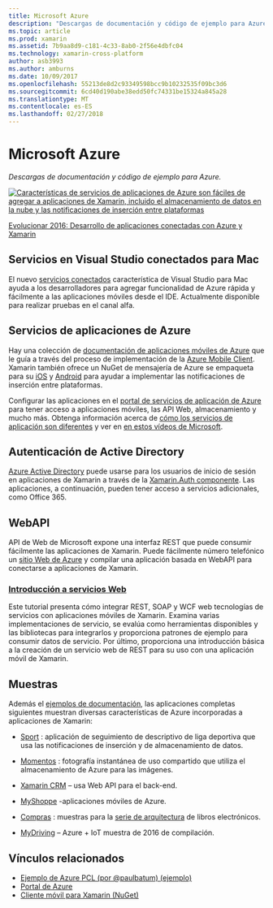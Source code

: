 ```yaml
---
title: Microsoft Azure
description: "Descargas de documentación y código de ejemplo para Azure."
ms.topic: article
ms.prod: xamarin
ms.assetid: 7b9aa8d9-c181-4c33-8ab0-2f56e4dbfc04
ms.technology: xamarin-cross-platform
author: asb3993
ms.author: amburns
ms.date: 10/09/2017
ms.openlocfilehash: 55213de8d2c93349598bcc9b10232535f09bc3d6
ms.sourcegitcommit: 6cd40d190abe38edd50fc74331be15324a845a28
ms.translationtype: MT
ms.contentlocale: es-ES
ms.lasthandoff: 02/27/2018
---
```

# <a name="microsoft-azure"></a>Microsoft Azure

_Descargas de documentación y código de ejemplo para Azure._

[ ![](images/evolve-mikej-azure-sml.png "Características de servicios de aplicaciones de Azure son fáciles de agregar a aplicaciones de Xamarin, incluido el almacenamiento de datos en la nube y las notificaciones de inserción entre plataformas")](https://evolve.xamarin.com/session/56ec886fde91c6253c277bc6)

[Evolucionar 2016: Desarrollo de aplicaciones conectadas con Azure y Xamarin](https://evolve.xamarin.com/session/56ec886fde91c6253c277bc6)

## <a name="connected-services-in-visual-studio-for-mac"></a>Servicios en Visual Studio conectados para Mac

El nuevo [servicios conectados](connected-services.md) característica de Visual Studio para Mac ayuda a los desarrolladores para agregar funcionalidad de Azure rápida y fácilmente a las aplicaciones móviles desde el IDE. Actualmente disponible para realizar pruebas en el canal alfa.


## <a name="azure-app-services"></a>Servicios de aplicaciones de Azure

Hay una colección de [documentación de aplicaciones móviles de Azure](~/cross-platform/data-cloud/mobile-apps.md) que le guía a través del proceso de implementación de la [Azure Mobile Client](https://www.nuget.org/packages/Microsoft.Azure.Mobile.Client/).
Xamarin también ofrece un NuGet de mensajería de Azure se empaqueta para su [iOS](https://www.nuget.org/packages/Xamarin.Azure.NotificationHubs.iOS/) y [Android](https://www.nuget.org/packages/Xamarin.Azure.NotificationHubs.Android/) para ayudar a implementar las notificaciones de inserción entre plataformas.

Configurar las aplicaciones en el [portal de servicios de aplicación de Azure](https://portal.azure.com/) para tener acceso a aplicaciones móviles, las API Web, almacenamiento y mucho más. Obtenga información acerca de [cómo los servicios de aplicación son diferentes](http://azure.microsoft.com/en-us/updates/whats-new-with-azure-app-service/) y ver en [en estos vídeos de Microsoft](http://azure.microsoft.com/en-us/campaigns/azure-march-announcement/).

## <a name="active-directory-authentication"></a>Autenticación de Active Directory

[Azure Active Directory](~/cross-platform/data-cloud/active-directory/index.md) puede usarse para los usuarios de inicio de sesión en aplicaciones de Xamarin a través de la [Xamarin.Auth componente](https://www.nuget.org/packages/Xamarin.Auth/).
Las aplicaciones, a continuación, pueden tener acceso a servicios adicionales, como Office 365.

## <a name="webapi"></a>WebAPI

API de Web de Microsoft expone una interfaz REST que puede consumir fácilmente las aplicaciones de Xamarin.
Puede fácilmente número telefónico un [sitio Web de Azure](https://trywebsites.azurewebsites.net/) y compilar una aplicación basada en WebAPI para conectarse a aplicaciones de Xamarin.


###  <a name="introduction-to-web-servicescross-platformdata-cloudweb-servicesindexmd"></a>[Introducción a servicios Web](~/cross-platform/data-cloud/web-services/index.md)

Este tutorial presenta cómo integrar REST, SOAP y WCF web tecnologías de servicios con aplicaciones móviles de Xamarin. Examina varias implementaciones de servicio, se evalúa como herramientas disponibles y las bibliotecas para integrarlos y proporciona patrones de ejemplo para consumir datos de servicio. Por último, proporciona una introducción básica a la creación de un servicio web de REST para su uso con una aplicación móvil de Xamarin.

## <a name="samples"></a>Muestras

Además el [ejemplos de documentación](https://github.com/xamarin/mobile-samples/tree/master/Azure), las aplicaciones completas siguientes muestran diversas características de Azure incorporadas a aplicaciones de Xamarin:

- [Sport](https://github.com/xamarin/Sport) : aplicación de seguimiento de descriptivo de liga deportiva que usa las notificaciones de inserción y de almacenamiento de datos.
- [Momentos](https://github.com/pierceboggan/Moments) : fotografía instantánea de uso compartido que utiliza el almacenamiento de Azure para las imágenes.
- [Xamarin CRM](https://github.com/xamarin/app-crm) – usa Web API para el back-end.
- [MyShoppe](https://github.com/jamesmontemagno/MyShoppe) -aplicaciones móviles de Azure.

- [Compras](https://github.com/dotnet-architecture/eShopOnContainers) : muestras para la [serie de arquitectura](https://www.microsoft.com/net/learn/architecture) de libros electrónicos.
- [MyDriving](https://azure.microsoft.com/en-us/campaigns/mydriving/) – Azure + IoT muestra de 2016 de compilación.


## <a name="related-links"></a>Vínculos relacionados

- [Ejemplo de Azure PCL (por @paulbatum) (ejemplo)](https://github.com/paulbatum/mobile-services-xamarin-pcl)
- [Portal de Azure](http://azure.microsoft.com/)
- [Cliente móvil para Xamarin (NuGet)](https://www.nuget.org/packages/Microsoft.Azure.Mobile.Client/)
